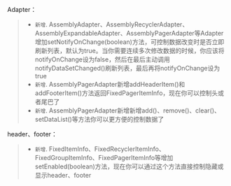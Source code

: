Adapter：
>* ``新增``. AssemblyAdapter、AssemblyRecyclerAdapter、AssemblyExpandableAdapter、AssemblyPagerAdapter等Adapter增加setNotifyOnChange(boolean)方法，可控制数据改变时是否立即刷新列表，默认为true。当你需要连续多次修改数据的时候，你应该将notifyOnChange设为false，然后在最后主动调用notifyDataSetChanged()刷新列表，最后再将notifyOnChange设为true
>* ``新增``. AssemblyPagerAdapter新增addHeaderItem()和addFooterItem()方法返回FixedPagerItemInfo，现在你可以控制头或者尾巴了
>* ``新增``. AssemblyPagerAdapter新增新增add()、remove()、clear()、setDataList()等方法你可以更方便的控制数据了

header、footer：
>* ``新增``. FixedItemInfo、FixedRecyclerItemInfo、FixedGroupItemInfo、FixedPagerItemInfo等增加setEnabled(boolean)方法，现在你可以通过这个方法直接控制隐藏或显示header、footer